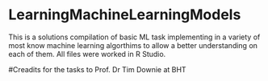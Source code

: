 # LearningMachineLearningModels
This is a solutions compilation of basic ML task implementing in a variety of most know machine learning algorthims to allow a better understanding on each of them. All files were worked in R Studio.

#Creadits for the tasks to Prof. Dr Tim Downie at BHT

